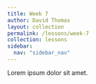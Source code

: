 ```yaml
---
title: Week 7
author: David Thomas
layout: collection
permalink: /lessons/week-7
collection: lessons
sidebar:
  nav: "sidebar_nav"
---
```


Lorem ipsum dolor sit amet.
